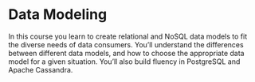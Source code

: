 # Data Modeling
In this course you learn to create relational and NoSQL data models to fit the diverse needs of data
consumers. You’ll understand the differences between different data models, and how to choose the
appropriate data model for a given situation. You’ll also build fluency in PostgreSQL and Apache Cassandra.